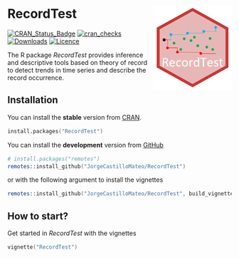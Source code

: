 RecordTest <img src="man/figures/logoRecordTest.png" width="175px" align="right" />
======================

[![CRAN_Status_Badge](http://www.r-pkg.org/badges/version/RecordTest)](http://cran.r-project.org/web/packages/RecordTest)
[![cran_checks](https://cranchecks.info/badges/worst/RecordTest)](https://cran.r-project.org/web/checks/check_results_RecordTest.html)
[![Downloads](http://cranlogs.r-pkg.org/badges/RecordTest)](http://cran.rstudio.com/package=RecordTest)
[![Licence](https://img.shields.io/badge/licence-GPL--3-blue.svg)](https://www.gnu.org/licenses/gpl-3.0.en.html)
  
The R package *RecordTest* provides inference and descriptive tools based on theory of record to detect trends in time series and describe the record occurrence.  
  
## Installation
You can install the **stable** version from
[CRAN](https://cran.r-project.org/package=RecordTest).

```s
install.packages("RecordTest")
```

You can install the **development** version from
[GitHub](https://github.com/JorgeCastilloMateo/RecordTest)

```s
# install.packages("remotes")
remotes::install_github("JorgeCastilloMateo/RecordTest")
```

or with the following argument to install the vignettes

```s
remotes::install_github("JorgeCastilloMateo/RecordTest", build_vignettes = TRUE)
```

## How to start?
Get started in *RecordTest* with the vignettes

```s
vignette("RecordTest")
```